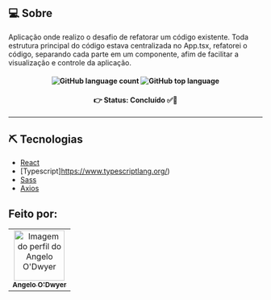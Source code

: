 ## 💻 Sobre

Aplicação onde realizo o desafio de refatorar um código existente. Toda estrutura principal do código estava centralizada no App.tsx, 
refatorei o código, separando cada parte em um componente, afim de facilitar a visualização e controle da aplicação.

<h4 align='center'>
  <img alt="GitHub language count" src="https://img.shields.io/github/languages/count/AngeloVSO/watch-me"> <img alt="GitHub top language" src="https://img.shields.io/github/languages/top/AngeloVSO/watch-me">
</h4>

<h4 align='center'>
👉 Status: Concluído ✅👏
</h4>

<hr />

## ⛏ Tecnologias

- [React](https://pt-br.reactjs.org/)
- [Typescript]https://www.typescriptlang.org/)
- [Sass](https://sass-lang.com/)
- [Axios](https://axios-http.com/)

## Feito por:
<table>
  <tr>
    <td align="center"><a href="https://github.com/AngeloVSO">
    <img src="https://avatars.githubusercontent.com/u/70985334?v=4" width="100px" alt="Imagem do perfil do
    Angelo O'Dwyer"/>
    <br />
    <sub><b>Angelo O'Dwyer</b></sub><br /></td>
</table>


